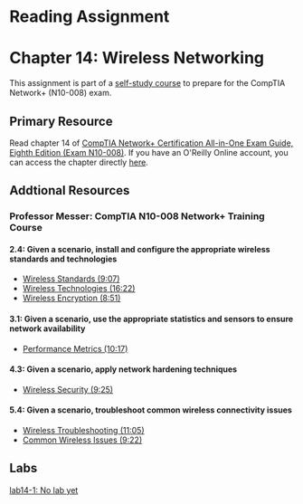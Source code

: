 # Reading Assignment
# Chapter 14: Wireless Networking
This assignment is part of a [self-study course](../README.md) to prepare for the CompTIA Network+ (N10-008) exam.
## Primary Resource
Read chapter 14 of [CompTIA Network+ Certification All-in-One Exam Guide, Eighth Edition (Exam N10-008)](https://www.amazon.com/CompTIA-Network-Certification-N10-008-Comptia/dp/1264269056).  If you have an O'Reilly Online account, you can access the chapter directly [here](https://learning.oreilly.com/library/view/comptia-network-certification/9781260122398/ch14.xhtml).
## Addtional Resources

### Professor Messer: CompTIA N10-008 Network+ Training Course

#### 2.4: Given a scenario, install and configure the appropriate wireless standards and technologies
- [Wireless Standards (9:07)](https://www.youtube.com/watch?v=JJyJQjCnYcM&list=PLG49S3nxzAnlCJiCrOYuRYb6cne864a7G&index=50)
- [Wireless Technologies (16:22)](https://www.youtube.com/watch?v=lgMs37e860E&list=PLG49S3nxzAnlCJiCrOYuRYb6cne864a7G&index=51)
- [Wireless Encryption (8:51)](https://www.youtube.com/watch?v=9EOpXkUykAA&list=PLG49S3nxzAnlCJiCrOYuRYb6cne864a7G&index=52)

#### 3.1: Given a scenario, use the appropriate statistics and sensors to ensure network availability
- [Performance Metrics (10:17)](https://www.youtube.com/watch?v=YPD4Prvam9w&list=PLG49S3nxzAnlCJiCrOYuRYb6cne864a7G&index=54)

#### 4.3: Given a scenario, apply network hardening techniques
- [Wireless Security (9:25)](https://www.youtube.com/watch?v=ThwWlZ3rbtM&list=PLG49S3nxzAnlCJiCrOYuRYb6cne864a7G&index=80)

#### 5.4: Given a scenario, troubleshoot common wireless connectivity issues
- [Wireless Troubleshooting (11:05)](https://www.youtube.com/watch?v=LIofZvLd_04&list=PLG49S3nxzAnlCJiCrOYuRYb6cne864a7G&index=89)
- [Common Wireless Issues (9:22)](https://www.youtube.com/watch?v=zyo5Iv6v3uU&list=PLG49S3nxzAnlCJiCrOYuRYb6cne864a7G&index=90)

## Labs
[lab14-1: No lab yet](lab14-1.md)</br>
